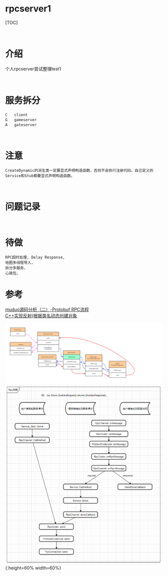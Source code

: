 # rpcserver1

[TOC]

<br />

# 介绍
个人rpcserver尝试整理test1


<br />

# 服务拆分 
```
C   client  
G   gameserver  
A   gateserver  
```


<br />

# 注意
```
CreateDynamic的派生类一定要显式声明构造函数，否则不会执行注册代码。自己定义的Service和Stub都要显式声明构造函数。  
```

<br />

# 问题记录


<br />

# 待做
```
RPC超时处理, Delay Response,   
地图多线程导入，  
拆分多服务，  
心跳包，  
```


# 参考
[muduo源码分析（二）-Protobuf RPC流程](https://cloud.tencent.com/developer/article/1400801)  
[C++实现反射(根据类名动态创建对象](https://blog.csdn.net/heyuhang112/article/details/51729435)  

![rpc处理流程.png](类图/rpc处理流程.png)  
![Rpc流程.png](类图/rpc流程.png){:height=60% width=60%}  



